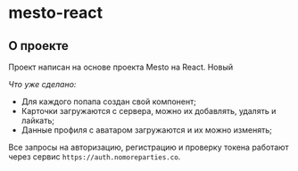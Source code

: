 # mesto-react

## О проекте

Проект написан на основе проекта Mesto на React.
Новый 



*Что уже сделано:*

- Для каждого попапа создан свой компонент;
- Карточки загружаются с сервера, можно их добавлять, удалять и лайкать;
- Данные профиля с аватаром загружаются и их можно изменять;

Все запросы на авторизацию, регистрацию и проверку токена работают через сервис `https://auth.nomoreparties.co`.